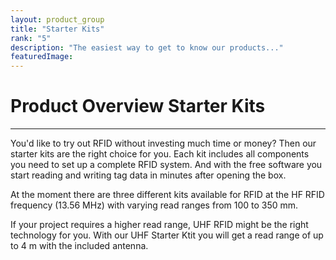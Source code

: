 ```yaml
---
layout: product_group
title: "Starter Kits"
rank: "5"
description: "The easiest way to get to know our products..."
featuredImage: 
---
```

# Product Overview Starter Kits
***

You'd like to try out RFID without investing much time or money? Then our starter kits are the right choice for you. Each kit includes all components you need to set up a complete RFID system. And with the free software you start reading and writing tag data in minutes after opening the box.

At the moment there are three different kits available for RFID at the HF RFID frequency (13.56 MHz) with varying read ranges from 100 to 350 mm.

If your project requires a higher read range, UHF RFID might be the right technology for you. With our UHF Starter Ktit you will get a read range of up to 4 m with the included antenna.
